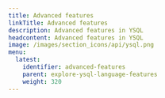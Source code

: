 ```yaml
---
title: Advanced features
linkTitle: Advanced features
description: Advanced features in YSQL
headcontent: Advanced features in YSQL
image: /images/section_icons/api/ysql.png
menu:
  latest:
    identifier: advanced-features
    parent: explore-ysql-language-features
    weight: 320
---
```

